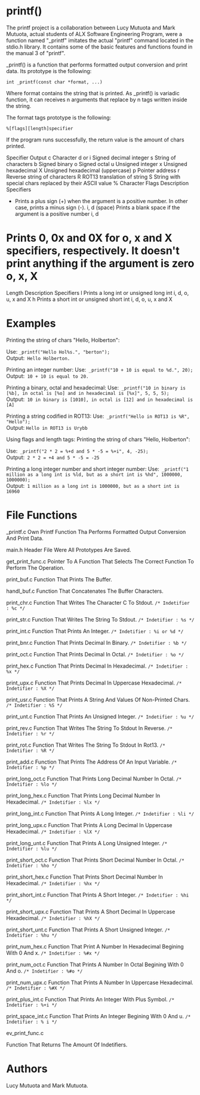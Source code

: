 # printf()


The printf project is a collaboration between Lucy Mutuota and Mark Mutuota, actual students of ALX Software Engineering Program, were a function named "_printf" imitates the actual "printf" command located in the stdio.h library. It contains some of the basic features and functions found in the manual 3 of "printf".


_printf() is a function that performs formatted output conversion and print data. Its prototype is the following:


```
int _printf(const char *format, ...)
```

Where format contains the string that is printed. As _printf() is variadic function, it can receives n arguments that replace by n tags written inside the string.

The format tags prototype is the following:

```
%[flags][length]specifier
```

If the program runs successfully, the return value is the amount of chars printed.

Specifier	Output
c	Character
d or i	Signed decimal integer
s	String of characters
b	Signed binary
o	Signed octal
u	Unsigned integer
x	Unsigned hexadecimal
X	Unsigned hexadecimal (uppercase)
p	Pointer address
r	Reverse string of characters
R	ROT13 translation of string
S	String with special chars replaced by their ASCII value
%	Character
Flags	Description	Specifiers
+	Prints a plus sign (+) when the argument is a positive number. In other case, prints a minus sign (-).	i, d
(space)	Prints a blank space if the argument is a positive number	i, d
#	Prints 0, 0x and 0X for o, x and X specifiers, respectively. It doesn't print anything if the argument is zero	o, x, X
Length	Description	Specifiers
l	Prints a long int or unsigned long int	i, d, o, u, x and X
h	Prints a short int or unsigned short int	i, d, o, u, x and X
# Examples
Printing the string of chars "Hello, Holberton":

Use: ```_printf("Hello Hol%s.", "berton");```<br/>
Output:``` Hello Holberton.```

Printing an integer number:
Use:``` _printf("10 + 10 is equal to %d.", 20);```<br/>
Output:``` 10 + 10 is equal to 20.```

Printing a binary, octal and hexadecimal:
Use:``` _printf("10 in binary is [%b], in octal is [%o] and in hexadecimal is [%x]", 5, 5, 5);```<br/>
Output:``` 10 in binary is [1010], in octal is [12] and in hexadecimal is [A]```

Printing a string codified in ROT13:
Use:``` _printf("Hello in ROT13 is %R", "Hello");```<br/>
Output: ```Hello in ROT13 is Urybb```

Using flags and length tags:
Printing the string of chars "Hello, Holberton":

Use:``` _printf("2 * 2 = %+d and 5 * -5 = %+i", 4, -25);```<br/>
Output:``` 2 * 2 = +4 and 5 * -5 = -25```

Printing a long integer number and short integer number:
Use:``` _printf("1 million as a long int is %ld, but as a short int is %hd", 1000000, 1000000);```<br/>
Output:``` 1 million as a long int is 1000000, but as a short int is 16960```

# File Functions

_printf.c
Own Printf Function Tha Performs Formatted Output Conversion And Print Data.

main.h
Header File Were All Prototypes Are Saved.

get_print_func.c
Pointer To A Function That Selects The Correct Function To Perform The Operation.

print_buf.c
Function That Prints The Buffer.

handl_buf.c
Function That Concatenates The Buffer Characters.

print_chr.c
Function That Writes The Character C To Stdout.
```/* Indetifier : %c */```

print_str.c
Function That Writes The String To Stdout.
```/* Indetifier : %s */```

print_int.c
Function That Prints An Integer.
```/* Indetifier : %i or %d */```

print_bnr.c
Function That Prints Decimal In Binary.
```/* Indetifier : %b */```

print_oct.c
Function That Prints Decimal In Octal.
```/* Indetifier : %o */```

print_hex.c
Function That Prints Decimal In Hexadecimal.
```/* Indetifier : %x */```

print_upx.c
Function That Prints Decimal In Uppercase Hexadecimal.
```/* Indetifier : %X */```

print_usr.c
Function That Prints A String And Values Of Non-Printed Chars.
```/* Indetifier : %S */```

print_unt.c
Function That Prints An Unsigned Integer.
```/* Indetifier : %u */```

print_rev.c
Function That Writes The String To Stdout In Reverse.
```/* Indetifier : %r */```

print_rot.c
Function That Writes The String To Stdout In Rot13.
```/* Indetifier : %R */```

print_add.c
Function That Prints The Address Of An Input Variable.
```/* Indetifier : %p */```

print_long_oct.c
Function That Prints Long Decimal Number In Octal.
```/* Indetifier : %lo */```

print_long_hex.c
Function That Prints Long Decimal Number In Hexadecimal.
```/* Indetifier : %lx */```

print_long_int.c
Function That Prints A Long Integer.
```/* Indetifier : %li */```

print_long_upx.c
Function That Prints A Long Decimal In Uppercase Hexadecimal.
```/* Indetifier : %lX */```

print_long_unt.c
Function That Prints A Long Unsigned Integer.
```/* Indetifier : %lu */```

print_short_oct.c
Function That Prints Short Decimal Number In Octal.
```/* Indetifier : %ho */```

print_short_hex.c
Function That Prints Short Decimal Number In Hexadecimal.
```/* Indetifier : %hx */```

print_short_int.c
Function That Prints A Short Integer.
```/* Indetifier : %hi */```

print_short_upx.c
Function That Prints A Short Decimal In Uppercase Hexadecimal.
```/* Indetifier : %hX */```

print_short_unt.c
Function That Prints A Short Unsigned Integer.
```/* Indetifier : %hu */```

print_num_hex.c
Function That Print A Number In Hexadecimal Begining With 0 And x.
```/* Indetifier : %#x */```

print_num_oct.c
Function That Prints A Number In Octal Begining With 0 And o.
```/* Indetifier : %#o */```

print_num_upx.c
Function That Prints A Number In Uppercase Hexadecimal.
```/* Indetifier : %#X */```

print_plus_int.c
Function That Prints An Integer With Plus Symbol.
```/* Indetifier : %+i */```

print_space_int.c
Function That Prints An Integer Begining With 0 And u.
```/* Indetifier : % i */```

ev_print_func.c

Function That Returns The Amount Of Indetifiers.

# Authors

Lucy Mutuota and Mark Mutuota.


